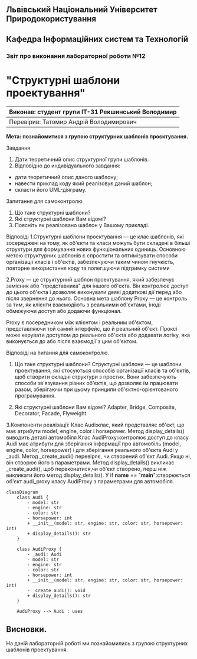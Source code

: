 ## Львівський Національний Університет Природокористування
## Кафедра Інформаційних систем та Технологій



### Звіт про виконання лабораторної роботи №12
# "Структурні шаблони проектування"



| Виконав: студент групи ІТ-31 Рекшинський Володимир |
|----------------------------------------------------|
| Перевірив: Татомир Андрій Володимирович            |




**Мета: познайомитися з групою структурних шаблонів проєктування.**


Завдання

1. Дати теоретичний опис структурної групи шаблонів.
2. Відповідно до индивідуального завдання:
- дати теоретичний опис даного шаблону;
- навести приклад коду який реалізовує даний шаблон;
- скласти його UML-діяграму.

Запитання для самоконтролю
1. Що таке структурні шаблони?
2. Які структурні шаблони Вам відомі?
3. Поясніть як реалізовано шаблон у Вашому прикладі.


Відповіді
1.Структурні шаблони проектування — це клас шаблонів, які зосереджені на тому, як об'єкти та класи можуть бути складені в більші структури для формування нових функціональних одиниць. Основною метою структурних шаблонів є спростити та оптимізувати способи організації класів і об'єктів, забезпечуючи таким чином гнучкість, повторне використання коду та полегшуючи підтримку системи

2.Proxy — це структурний шаблон проектування, який забезпечує замісник або "представника" для іншого об'єкта. Він контролює доступ до цього об'єкта і дозволяє виконувати деякі додаткові дії перед або після звернення до нього. Основна мета шаблону Proxy — це контроль за тим, як клієнти взаємодіють з реальними об'єктами, іноді обмежуючи доступ або додаючи функціонал.

Proxy є посередником між клієнтом і реальним об'єктом, представляючи той самий інтерфейс, що й реальний об'єкт. Проксі може керувати доступом до реального об'єкта або додавати логіку, яка виконується до або після взаємодії з цим об'єктом.

Відповіді на питання для самоконтролю.
1. Що таке структурні шаблони?
Структурні шаблони — це шаблони проектування, які стосуються способів організації класів та об'єктів, щоб створити складні структури з простих. Вони забезпечують способи зв'язування різних об'єктів, що дозволяє їм працювати разом, зберігаючи при цьому принципи об'єктно-орієнтованого програмування.

2. Які структурні шаблони Вам відомі?
Adapter, Bridge, Composite, Decorator, Facade, Flyweight.

3.Компоненти реалізації:
Клас Audi:клас, який представляє об'єкт, що має атрибути model, engine, color і horsepower.
Метод display_details() виводить деталі автомобіля
Клас AudiProxy:контролює доступ до класу Audi.має атрибути для зберігання інформації про автомобіль (model, engine, color, horsepower) і для зберігання реального об'єкта Audi у _audi.
Метод _create_audi() перевіряє, чи створений об'єкт Audi. Якщо ні, він створює його з параметрами.
Метод display_details() викликає _create_audi(), щоб переконатися,чи об'єкт створено, перш ніж викликати його метод display_details().
У if __name__ == "__main__":створюється об'єкт audi_proxy класу AudiProxy з параметрами для автомобіля.

```mermaid
classDiagram
    class Audi {
        - model: str
        - engine: str
        - color: str
        - horsepower: int
        + __init__(model: str, engine: str, color: str, horsepower: int)
        + display_details(): str
    }

    class AudiProxy {
        - _audi: Audi
        - model: str
        - engine: str
        - color: str
        - horsepower: int
        + __init__(model: str, engine: str, color: str, horsepower: int)
        - _create_audi(): void
        + display_details(): str
    }

    AudiProxy --> Audi : uses
```
## Висновки. 
На даній лабораторній роботі ми познайомились з групою структурних шаблонів проектування. 

